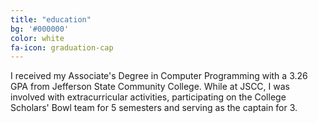 ```yaml
---
title: "education"
bg: '#000000'
color: white
fa-icon: graduation-cap
---
```


I received my Associate's Degree in Computer Programming with a 3.26 GPA from Jefferson State Community College. While at JSCC, I was involved with extracurricular activities, participating on the College Scholars' Bowl team for 5 semesters and serving as the captain for 3.
